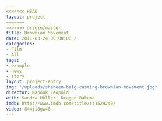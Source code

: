 ```yaml
---
<<<<<<< HEAD
layout: project
=======
>>>>>>> origin/master
title: Brownian Movement
date: 2011-03-24 00:00:00 Z
categories:
- Film
- All
tags:
- example
- news
- story
layout: project-entry
img: "/uploads/shaheen-baig-casting-brownian-movement.jpg"
director: Nanouk Leopold
with: Sandra Hüller, Dragan Bakema
imdb: http://www.imdb.com/title/tt1529240/
video: 844ji8gw48
---
```


